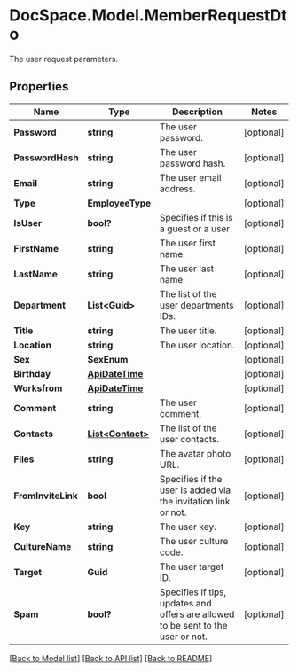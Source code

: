 # DocSpace.Model.MemberRequestDto
The user request parameters.

## Properties

Name | Type | Description | Notes
------------ | ------------- | ------------- | -------------
**Password** | **string** | The user password. | [optional] 
**PasswordHash** | **string** | The user password hash. | [optional] 
**Email** | **string** | The user email address. | [optional] 
**Type** | **EmployeeType** |  | [optional] 
**IsUser** | **bool?** | Specifies if this is a guest or a user. | [optional] 
**FirstName** | **string** | The user first name. | [optional] 
**LastName** | **string** | The user last name. | [optional] 
**Department** | **List&lt;Guid&gt;** | The list of the user departments IDs. | [optional] 
**Title** | **string** | The user title. | [optional] 
**Location** | **string** | The user location. | [optional] 
**Sex** | **SexEnum** |  | [optional] 
**Birthday** | [**ApiDateTime**](.md) |  | [optional] 
**Worksfrom** | [**ApiDateTime**](.md) |  | [optional] 
**Comment** | **string** | The user comment. | [optional] 
**Contacts** | [**List&lt;Contact&gt;**](.md) | The list of the user contacts. | [optional] 
**Files** | **string** | The avatar photo URL. | [optional] 
**FromInviteLink** | **bool** | Specifies if the user is added via the invitation link or not. | [optional] 
**Key** | **string** | The user key. | [optional] 
**CultureName** | **string** | The user culture code. | [optional] 
**Target** | **Guid** | The user target ID. | [optional] 
**Spam** | **bool?** | Specifies if tips, updates and offers are allowed to be sent to the user or not. | [optional] 

[[Back to Model list]](../README.md#documentation-for-models) [[Back to API list]](../README.md#documentation-for-api-endpoints) [[Back to README]](../README.md)

